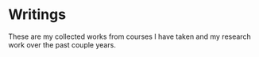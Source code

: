 # Writings

These are my collected works from courses I have taken and my research work over the past couple years.
